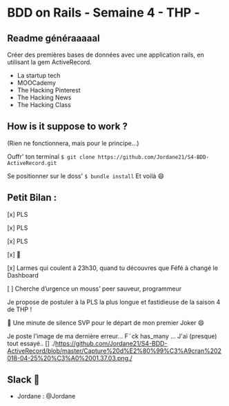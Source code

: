 # BDD on Rails - Semaine 4  - THP -



## Readme généraaaaal

Créer des premières bases de données avec une application rails, en utilisant la gem ActiveRecord.

* La startup tech
* MOOCademy
* The Hacking Pinterest
* The Hacking News
* The Hacking Class


## How is it suppose to work ?

(Rien ne fonctionnera, mais pour le principe…) 

Ouffr' ton terminal
```$ git clone https://github.com/Jordane21/S4-BDD-ActiveRecord.git```

Se positionner sur le doss'
```$ bundle install```
Et voilà :smile:


## Petit Bilan :

[x] PLS

[x] PLS

[x] PLS

[x] :poop:

[x] Larmes qui coulent à 23h30, quand tu découvres que Féfé à changé le Dashboard

[ ] Cherche d’urgence un mouss’ peer sauveur, programmeur



Je propose de postuler à la PLS la plus longue et fastidieuse de la saison 4 de THP ! 


:pray: Une minute de silence SVP pour le départ de mon premier Joker :smile:





Je poste l'image de ma dernière erreur... F¨ck has_many ... J'ai (presque) tout essayé..
[] ./https://github.com/Jordane21/S4-BDD-ActiveRecord/blob/master/Capture%20d%E2%80%99%C3%A9cran%202018-04-25%20%C3%A0%2001.37.03.png./



## Slack :love_letter:

* Jordane : @Jordane

